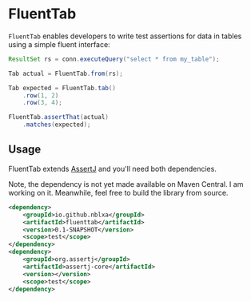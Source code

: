 # FluentTab

`FluentTab` enables developers to write test assertions for data in tables
using a simple fluent interface:

```java
ResultSet rs = conn.executeQuery("select * from my_table");

Tab actual = FluentTab.from(rs);

Tab expected = FluentTab.tab()
    .row(1, 2)
    .row(3, 4);

FluentTab.assertThat(actual)
    .matches(expected);
```

## Usage

FluentTab extends [AssertJ](https://github.com/joel-costigliola/assertj-core)
and you'll need both dependencies.

Note, the dependency is not yet made available on Maven Central. I am working
on it. Meanwhile, feel free to build the library from source.

```xml
<dependency>
    <groupId>io.github.nblxa</groupId>
    <artifactId>fluenttab</artifactId>
    <version>0.1-SNAPSHOT</version>
    <scope>test</scope>
</dependency>
<dependency>
    <groupId>org.assertj</groupId>
    <artifactId>assertj-core</artifactId>
    <version></version>
    <scope>test</scope>
</dependency>
```

